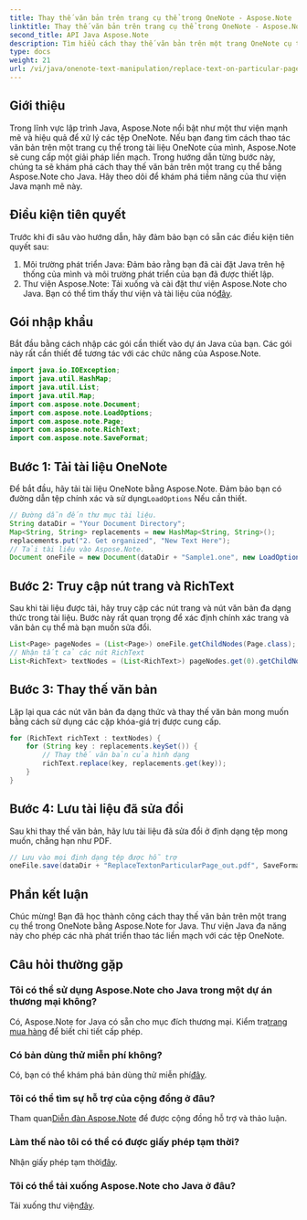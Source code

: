 ```yaml
---
title: Thay thế văn bản trên trang cụ thể trong OneNote - Aspose.Note
linktitle: Thay thế văn bản trên trang cụ thể trong OneNote - Aspose.Note
second_title: API Java Aspose.Note
description: Tìm hiểu cách thay thế văn bản trên một trang OneNote cụ thể bằng Aspose.Note for Java. Hướng dẫn dễ làm theo để phát triển Java hiệu quả.
type: docs
weight: 21
url: /vi/java/onenote-text-manipulation/replace-text-on-particular-page/
---
```

## Giới thiệu
Trong lĩnh vực lập trình Java, Aspose.Note nổi bật như một thư viện mạnh mẽ và hiệu quả để xử lý các tệp OneNote. Nếu bạn đang tìm cách thao tác văn bản trên một trang cụ thể trong tài liệu OneNote của mình, Aspose.Note sẽ cung cấp một giải pháp liền mạch. Trong hướng dẫn từng bước này, chúng ta sẽ khám phá cách thay thế văn bản trên một trang cụ thể bằng Aspose.Note cho Java. Hãy theo dõi để khám phá tiềm năng của thư viện Java mạnh mẽ này.
## Điều kiện tiên quyết
Trước khi đi sâu vào hướng dẫn, hãy đảm bảo bạn có sẵn các điều kiện tiên quyết sau:
1. Môi trường phát triển Java: Đảm bảo rằng bạn đã cài đặt Java trên hệ thống của mình và môi trường phát triển của bạn đã được thiết lập.
2.  Thư viện Aspose.Note: Tải xuống và cài đặt thư viện Aspose.Note cho Java. Bạn có thể tìm thấy thư viện và tài liệu của nó[đây](https://reference.aspose.com/note/java/).
## Gói nhập khẩu
Bắt đầu bằng cách nhập các gói cần thiết vào dự án Java của bạn. Các gói này rất cần thiết để tương tác với các chức năng của Aspose.Note.
```java
import java.io.IOException;
import java.util.HashMap;
import java.util.List;
import java.util.Map;
import com.aspose.note.Document;
import com.aspose.note.LoadOptions;
import com.aspose.note.Page;
import com.aspose.note.RichText;
import com.aspose.note.SaveFormat;
```
## Bước 1: Tải tài liệu OneNote
 Để bắt đầu, hãy tải tài liệu OneNote bằng Aspose.Note. Đảm bảo bạn có đường dẫn tệp chính xác và sử dụng`LoadOptions` Nếu cần thiết.
```java
// Đường dẫn đến thư mục tài liệu.
String dataDir = "Your Document Directory";
Map<String, String> replacements = new HashMap<String, String>();
replacements.put("2. Get organized", "New Text Here");
// Tải tài liệu vào Aspose.Note.
Document oneFile = new Document(dataDir + "Sample1.one", new LoadOptions());
```
## Bước 2: Truy cập nút trang và RichText
Sau khi tài liệu được tải, hãy truy cập các nút trang và nút văn bản đa dạng thức trong tài liệu. Bước này rất quan trọng để xác định chính xác trang và văn bản cụ thể mà bạn muốn sửa đổi.
```java
List<Page> pageNodes = (List<Page>) oneFile.getChildNodes(Page.class);
// Nhận tất cả các nút RichText
List<RichText> textNodes = (List<RichText>) pageNodes.get(0).getChildNodes(RichText.class);
```
## Bước 3: Thay thế văn bản
Lặp lại qua các nút văn bản đa dạng thức và thay thế văn bản mong muốn bằng cách sử dụng các cặp khóa-giá trị được cung cấp.
```java
for (RichText richText : textNodes) {
    for (String key : replacements.keySet()) {
        // Thay thế văn bản của hình dạng
        richText.replace(key, replacements.get(key));
    }
}
```
## Bước 4: Lưu tài liệu đã sửa đổi
Sau khi thay thế văn bản, hãy lưu tài liệu đã sửa đổi ở định dạng tệp mong muốn, chẳng hạn như PDF.
```java
// Lưu vào mọi định dạng tệp được hỗ trợ
oneFile.save(dataDir + "ReplaceTextonParticularPage_out.pdf", SaveFormat.Pdf);
```
## Phần kết luận
Chúc mừng! Bạn đã học thành công cách thay thế văn bản trên một trang cụ thể trong OneNote bằng Aspose.Note for Java. Thư viện Java đa năng này cho phép các nhà phát triển thao tác liền mạch với các tệp OneNote.
## Câu hỏi thường gặp
### Tôi có thể sử dụng Aspose.Note cho Java trong một dự án thương mại không?
 Có, Aspose.Note for Java có sẵn cho mục đích thương mại. Kiểm tra[trang mua hàng](https://purchase.aspose.com/buy) để biết chi tiết cấp phép.
### Có bản dùng thử miễn phí không?
 Có, bạn có thể khám phá bản dùng thử miễn phí[đây](https://releases.aspose.com/).
### Tôi có thể tìm sự hỗ trợ của cộng đồng ở đâu?
 Tham quan[Diễn đàn Aspose.Note](https://forum.aspose.com/c/note/28) để được cộng đồng hỗ trợ và thảo luận.
### Làm thế nào tôi có thể có được giấy phép tạm thời?
 Nhận giấy phép tạm thời[đây](https://purchase.aspose.com/temporary-license/).
### Tôi có thể tải xuống Aspose.Note cho Java ở đâu?
 Tải xuống thư viện[đây](https://releases.aspose.com/note/java/).